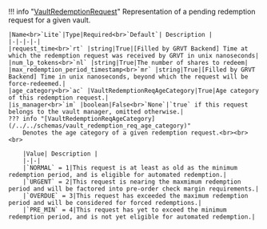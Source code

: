 !!! info "[VaultRedemptionRequest](/../../schemas/vault_redemption_request)"
    Representation of a pending redemption request for a given vault.<br>

    |Name<br>`Lite`|Type|Required<br>`Default`| Description |
    |-|-|-|-|
    |request_time<br>`rt` |string|True|[Filled by GRVT Backend] Time at which the redemption request was received by GRVT in unix nanoseconds|
    |num_lp_tokens<br>`nl` |string|True|The number of shares to redeem|
    |max_redemption_period_timestamp<br>`mr` |string|True|[Filled by GRVT Backend] Time in unix nanoseconds, beyond which the request will be force-redeemed.|
    |age_category<br>`ac` |VaultRedemptionReqAgeCategory|True|Age category of this redemption request.|
    |is_manager<br>`im` |boolean|False<br>`None`|`true` if this request belongs to the vault manager, omitted otherwise.|
    ??? info "[VaultRedemptionReqAgeCategory](/../../schemas/vault_redemption_req_age_category)"
        Denotes the age category of a given redemption request.<br><br><br>

        |Value| Description |
        |-|-|
        |`NORMAL` = 1|This request is at least as old as the minimum redemption period, and is eligible for automated redemption.|
        |`URGENT` = 2|This request is nearing the maxmimum redemption period and will be factored into pre-order check margin requirements.|
        |`OVERDUE` = 3|This request has exceeded the maximum redemption period and will be considered for forced redemptions.|
        |`PRE_MIN` = 4|This request has yet to exceed the minimum redemption period, and is not yet eligible for automated redemption.|
